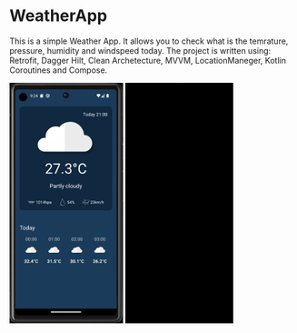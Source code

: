 # WeatherApp
This is a simple Weather App. It allows you to check what is the temrature, pressure, humidity and windspeed today. 
The project is written using: Retrofit, Dagger Hilt, Clean Archetecture, MVVM, LocationManeger, Kotlin Coroutines and Compose. 

<img src="REAMMEImages/screen1.png" width="200"> <img src="REAMMEImages/WeatherApp.gif" width="190">
